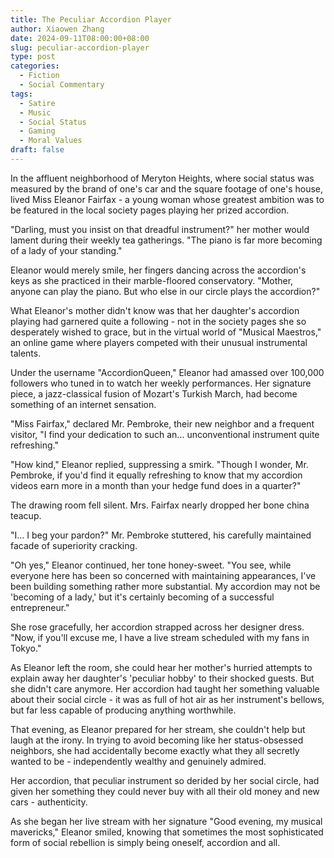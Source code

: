 ```yaml
---
title: The Peculiar Accordion Player
author: Xiaowen Zhang
date: 2024-09-11T08:00:00+08:00
slug: peculiar-accordion-player
type: post
categories:
  - Fiction
  - Social Commentary
tags:
  - Satire
  - Music
  - Social Status
  - Gaming
  - Moral Values
draft: false
---
```


In the affluent neighborhood of Meryton Heights, where social status was measured by the brand of one's car and the square footage of one's house, lived Miss Eleanor Fairfax - a young woman whose greatest ambition was to be featured in the local society pages playing her prized accordion.

"Darling, must you insist on that dreadful instrument?" her mother would lament during their weekly tea gatherings. "The piano is far more becoming of a lady of your standing."

Eleanor would merely smile, her fingers dancing across the accordion's keys as she practiced in their marble-floored conservatory. "Mother, anyone can play the piano. But who else in our circle plays the accordion?"

What Eleanor's mother didn't know was that her daughter's accordion playing had garnered quite a following - not in the society pages she so desperately wished to grace, but in the virtual world of "Musical Maestros," an online game where players competed with their unusual instrumental talents.

Under the username "AccordionQueen," Eleanor had amassed over 100,000 followers who tuned in to watch her weekly performances. Her signature piece, a jazz-classical fusion of Mozart's Turkish March, had become something of an internet sensation.

"Miss Fairfax," declared Mr. Pembroke, their new neighbor and a frequent visitor, "I find your dedication to such an... unconventional instrument quite refreshing."

"How kind," Eleanor replied, suppressing a smirk. "Though I wonder, Mr. Pembroke, if you'd find it equally refreshing to know that my accordion videos earn more in a month than your hedge fund does in a quarter?"

The drawing room fell silent. Mrs. Fairfax nearly dropped her bone china teacup.

"I... I beg your pardon?" Mr. Pembroke stuttered, his carefully maintained facade of superiority cracking.

"Oh yes," Eleanor continued, her tone honey-sweet. "You see, while everyone here has been so concerned with maintaining appearances, I've been building something rather more substantial. My accordion may not be 'becoming of a lady,' but it's certainly becoming of a successful entrepreneur."

She rose gracefully, her accordion strapped across her designer dress. "Now, if you'll excuse me, I have a live stream scheduled with my fans in Tokyo."

As Eleanor left the room, she could hear her mother's hurried attempts to explain away her daughter's 'peculiar hobby' to their shocked guests. But she didn't care anymore. Her accordion had taught her something valuable about their social circle - it was as full of hot air as her instrument's bellows, but far less capable of producing anything worthwhile.

That evening, as Eleanor prepared for her stream, she couldn't help but laugh at the irony. In trying to avoid becoming like her status-obsessed neighbors, she had accidentally become exactly what they all secretly wanted to be - independently wealthy and genuinely admired.

Her accordion, that peculiar instrument so derided by her social circle, had given her something they could never buy with all their old money and new cars - authenticity.

As she began her live stream with her signature "Good evening, my musical mavericks," Eleanor smiled, knowing that sometimes the most sophisticated form of social rebellion is simply being oneself, accordion and all.